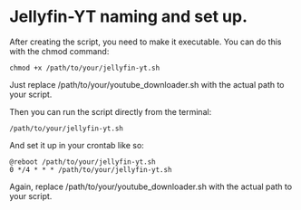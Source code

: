 # Jellyfin-YT naming and set up.


After creating the script, you need to make it executable. You can do this with the chmod command:  

```
chmod +x /path/to/your/jellyfin-yt.sh
```  
Just replace /path/to/your/youtube_downloader.sh with the actual path to your script.  


Then you can run the script directly from the terminal:

```
/path/to/your/jellyfin-yt.sh
```

And set it up in your crontab like so:  
```
@reboot /path/to/your/jellyfin-yt.sh
0 */4 * * * /path/to/your/jellyfin-yt.sh  
```
Again, replace /path/to/your/youtube_downloader.sh with the actual path to your script.
